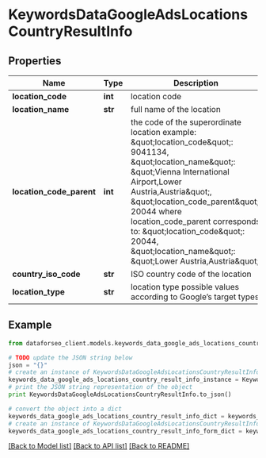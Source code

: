 # KeywordsDataGoogleAdsLocationsCountryResultInfo


## Properties

Name | Type | Description | Notes
------------ | ------------- | ------------- | -------------
**location_code** | **int** | location code | [optional] 
**location_name** | **str** | full name of the location | [optional] 
**location_code_parent** | **int** | the code of the superordinate location example: \&quot;location_code\&quot;: 9041134, \&quot;location_name\&quot;: \&quot;Vienna International Airport,Lower Austria,Austria\&quot;, \&quot;location_code_parent\&quot;: 20044 where location_code_parent corresponds to: \&quot;location_code\&quot;: 20044, \&quot;location_name\&quot;: \&quot;Lower Austria,Austria\&quot; | [optional] 
**country_iso_code** | **str** | ISO country code of the location | [optional] 
**location_type** | **str** | location type possible values according to Google’s target types | [optional] 

## Example

```python
from dataforseo_client.models.keywords_data_google_ads_locations_country_result_info import KeywordsDataGoogleAdsLocationsCountryResultInfo

# TODO update the JSON string below
json = "{}"
# create an instance of KeywordsDataGoogleAdsLocationsCountryResultInfo from a JSON string
keywords_data_google_ads_locations_country_result_info_instance = KeywordsDataGoogleAdsLocationsCountryResultInfo.from_json(json)
# print the JSON string representation of the object
print KeywordsDataGoogleAdsLocationsCountryResultInfo.to_json()

# convert the object into a dict
keywords_data_google_ads_locations_country_result_info_dict = keywords_data_google_ads_locations_country_result_info_instance.to_dict()
# create an instance of KeywordsDataGoogleAdsLocationsCountryResultInfo from a dict
keywords_data_google_ads_locations_country_result_info_form_dict = keywords_data_google_ads_locations_country_result_info.from_dict(keywords_data_google_ads_locations_country_result_info_dict)
```
[[Back to Model list]](../README.md#documentation-for-models) [[Back to API list]](../README.md#documentation-for-api-endpoints) [[Back to README]](../README.md)


